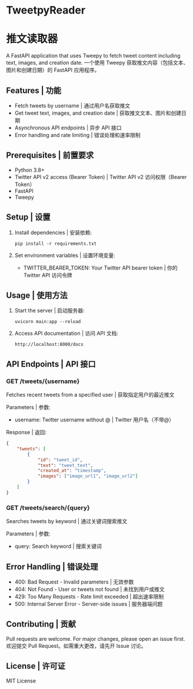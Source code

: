 # TweetpyReader
# 推文读取器

A FastAPI application that uses Tweepy to fetch tweet content including text, images, and creation date.
一个使用 Tweepy 获取推文内容（包括文本、图片和创建日期）的 FastAPI 应用程序。

## Features | 功能
- Fetch tweets by username | 通过用户名获取推文
- Get tweet text, images, and creation date | 获取推文文本、图片和创建日期
- Asynchronous API endpoints | 异步 API 接口
- Error handling and rate limiting | 错误处理和速率限制

## Prerequisites | 前置要求
- Python 3.8+
- Twitter API v2 access (Bearer Token) | Twitter API v2 访问权限（Bearer Token）
- FastAPI
- Tweepy

## Setup | 设置

1. Install dependencies | 安装依赖:
   ```
   pip install -r requirements.txt
   ```

2. Set environment variables | 设置环境变量:
   - TWITTER_BEARER_TOKEN: Your Twitter API bearer token | 你的 Twitter API 访问令牌

## Usage | 使用方法

1. Start the server | 启动服务器:
   ```
   uvicorn main:app --reload
   ```

2. Access API documentation | 访问 API 文档:
   ```
   http://localhost:8000/docs
   ```

## API Endpoints | API 接口

### GET /tweets/{username}
Fetches recent tweets from a specified user | 获取指定用户的最近推文

Parameters | 参数:
- username: Twitter username without @ | Twitter 用户名（不带@）

Response | 返回:
```json
{
    "tweets": [
        {
            "id": "tweet_id",
            "text": "tweet_text",
            "created_at": "timestamp",
            "images": ["image_url1", "image_url2"]
        }
    ]
}
```

### GET /tweets/search/{query}
Searches tweets by keyword | 通过关键词搜索推文

Parameters | 参数:
- query: Search keyword | 搜索关键词

## Error Handling | 错误处理
- 400: Bad Request - Invalid parameters | 无效参数
- 404: Not Found - User or tweets not found | 未找到用户或推文
- 429: Too Many Requests - Rate limit exceeded | 超出速率限制
- 500: Internal Server Error - Server-side issues | 服务器端问题

## Contributing | 贡献
Pull requests are welcome. For major changes, please open an issue first.
欢迎提交 Pull Request。如需重大更改，请先开 Issue 讨论。

## License | 许可证
MIT License